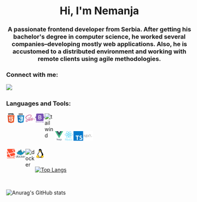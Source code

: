 <h1 align="center">Hi, I'm Nemanja</h1>
<h3 align="center">
 A passionate frontend developer from Serbia. After getting his bachelor's degree in computer science, he worked several companies–developing mostly web applications. Also, he is accustomed to a distributed environment and working with remote clients using agile methodologies.
</h3>

<h3 align="left">Connect with me:</h3>

 [<img src="https://img.shields.io/badge/linkedin-%230077B5.svg?&style=for-the-badge&logo=linkedin&logoColor=white" />](https://www.linkedin.com/in/nemanjamitic1985)


<h3 align="left">Languages and Tools:</h3>
<img align="left" alt="HTML5" width="26px" src="https://raw.githubusercontent.com/github/explore/80688e429a7d4ef2fca1e82350fe8e3517d3494d/topics/html/html.png" />
<img align="left" alt="CSS3" width="26px" src="https://raw.githubusercontent.com/github/explore/80688e429a7d4ef2fca1e82350fe8e3517d3494d/topics/css/css.png" />
<img align="left" alt="Sass" width="26px" src="https://raw.githubusercontent.com/github/explore/80688e429a7d4ef2fca1e82350fe8e3517d3494d/topics/sass/sass.png" /> 
<img align="left"  width="26px" src="https://raw.githubusercontent.com/devicons/devicon/master/icons/bootstrap/bootstrap-plain-wordmark.svg" alt="bootstrap" />
<img align="left" width="26px" src="https://www.vectorlogo.zone/logos/tailwindcss/tailwindcss-icon.svg" alt="tailwind"  />

<br><br>

<img align="left" width="26px" src="https://raw.githubusercontent.com/devicons/devicon/master/icons/vuejs/vuejs-original-wordmark.svg" />
<img align="left" width="26px" src="https://raw.githubusercontent.com/devicons/devicon/master/icons/react/react-original-wordmark.svg" />
<img align="left" alt="Typescript" width="26px" src="https://raw.githubusercontent.com/github/explore/80688e429a7d4ef2fca1e82350fe8e3517d3494d/topics/typescript/typescript.png" />
<img align="left" alt="NextJS" width="26px" src="https://raw.githubusercontent.com/github/explore/28b02bbc9ad9f7a503c43775aebeb515dc2da5fc/topics/nextjs/nextjs.png" />

<br><br>

<img align="left" width="26px" src="https://raw.githubusercontent.com/devicons/devicon/master/icons/laravel/laravel-plain-wordmark.svg" alt="laravel" />
<img align="left" width="26px" src="https://raw.githubusercontent.com/devicons/devicon/master/icons/docker/docker-original-wordmark.svg" alt="docker" />
<img align="left" width="26px" src="https://www.vectorlogo.zone/logos/git-scm/git-scm-icon.svg" alt="docker" />
<img align="left" width="26px" src="https://raw.githubusercontent.com/devicons/devicon/master/icons/linux/linux-original.svg" alt="linux" />

<br><br>

[![Top Langs](https://github-readme-stats.vercel.app/api/top-langs/?username=anuraghazra&layout=compact)](https://github.com/anuraghazra/github-readme-stats)

<br>

![Anurag's GitHub stats](https://github-readme-stats.vercel.app/api?username=anuraghazra&show_icons=true&theme=radical)


